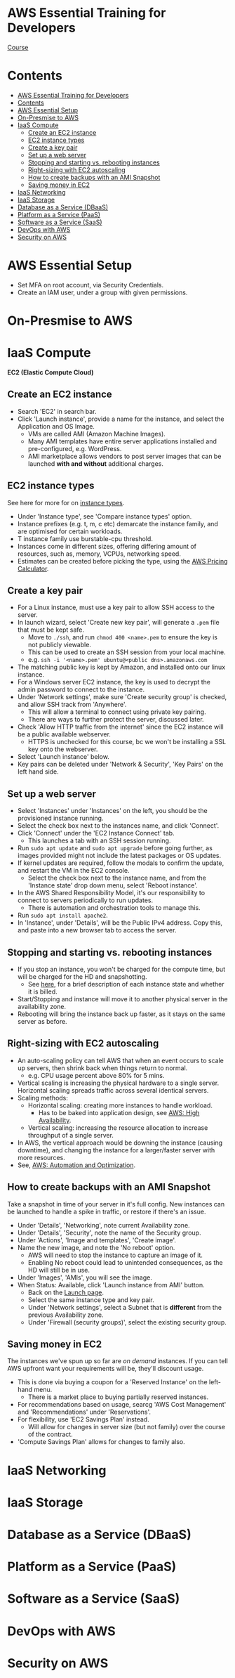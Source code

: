 # AWS Essential Training for Developers

[Course](https://www.linkedin.com/learning/aws-essential-training-for-developers-17237791/learn-how-to-create-an-ec2-instance?autoSkip=true&resume=false&u=0)

# Contents
- [AWS Essential Training for Developers](#aws-essential-training-for-developers)
- [Contents](#contents)
- [AWS Essential Setup](#aws-essential-setup)
- [On-Presmise to AWS](#on-presmise-to-aws)
- [IaaS Compute](#iaas-compute)
  - [Create an EC2 instance](#create-an-ec2-instance)
  - [EC2 instance types](#ec2-instance-types)
  - [Create a key pair](#create-a-key-pair)
  - [Set up a web server](#set-up-a-web-server)
  - [Stopping and starting vs. rebooting instances](#stopping-and-starting-vs-rebooting-instances)
  - [Right-sizing with EC2 autoscaling](#right-sizing-with-ec2-autoscaling)
  - [How to create backups with an AMI Snapshot](#how-to-create-backups-with-an-ami-snapshot)
  - [Saving money in EC2](#saving-money-in-ec2)
- [IaaS Networking](#iaas-networking)
- [IaaS Storage](#iaas-storage)
- [Database as a Service (DBaaS)](#database-as-a-service-dbaas)
- [Platform as a Service (PaaS)](#platform-as-a-service-paas)
- [Software as a Service (SaaS)](#software-as-a-service-saas)
- [DevOps with AWS](#devops-with-aws)
- [Security on AWS](#security-on-aws)

# AWS Essential Setup
- Set MFA on root account, via Security Credentials.
- Create an IAM user, under a group with given permissions.
# On-Presmise to AWS
# IaaS Compute
**EC2 (Elastic Compute Cloud)**
## Create an EC2 instance
- Search 'EC2' in search bar.
- Click 'Launch instance', provide a name for the instance, and select the Application and OS Image.
  - VMs are called AMI (Amazon Machine Images).
  - Many AMI templates have entire server applications installed and pre-configured, e.g. WordPress.
  - AMI marketplace allows vendors to post server images that can be launched **with and without** additional charges.

## EC2 instance types
See here for more for on [instance types](https://aws.amazon.com/ec2/instance-types/).
- Under 'Instance type', see 'Compare instance types' option. 
- Instance prefixes (e.g. t, m, c etc) demarcate the instance family, and are optimised for certain workloads.
- T instance family use burstable-cpu threshold. 
- Instances come in different sizes, offering differing amount of resources, such as, memory, VCPUs, networking speed.
- Estimates can be created before picking the type, using the [AWS Pricing Calculator](https://calculator.aws/#/).

## Create a key pair
- For a Linux instance, must use a key pair to allow SSH access to the server.
- In launch wizard, select 'Create new key pair', will generate a `.pem` file that must be kept safe.
  - Move to `./ssh`, and run `chmod 400 <name>.pem` to ensure the key is not publicly viewable.
  - This can be used to create an SSH session from your local machine.
  - e.g. `ssh -i '<name>.pem' ubuntu@<public dns>.amazonaws.com`
- The matching public key is kept by Amazon, and installed onto our linux instance.
- For a Windows server EC2 instance, the key is used to decrypt the admin password to connect to the instance.
- Under 'Network settings', make sure 'Create security group' is checked, and allow SSH track from 'Anywhere'.
  - This will allow a terminal to connect using private key pairing.
  - There are ways to further protect the server, discussed later.
- Check 'Allow HTTP traffic from the internet' since the EC2 instance will be a public available webserver.
  - HTTPS is unchecked for this course, bc we won't be installing a SSL key onto the webserver.
- Select 'Launch instance' below.
- Key pairs can be deleted under 'Network & Security', 'Key Pairs' on the left hand side.
## Set up a web server
- Select 'Instances' under 'Instances' on the left, you should be the provisioned instance running.
- Select the check box next to the instances name, and click 'Connect'.
- Click 'Connect' under the 'EC2 Instance Connect' tab.
  - This launches a tab with an SSH session running.
- Run `sudo apt update` and `sudo apt upgrade` before going further, as images provided might not include the latest packages or OS updates.
- If kernel updates are required, follow the modals to confirm the update, and restart the VM in the EC2 console.
  - Select the check box next to the instance name, and from the 'Instance state' drop down menu, select 'Reboot instance'.
- In the AWS Shared Responsibility Model, it's our responsibility to connect to servers periodically to run updates.
  - There is automation and orchestration tools to manage this.
- Run `sudo apt install apache2`.
- In 'Instance', under 'Details', will be the Public IPv4 address. Copy this, and paste into a new browser tab to access the server.

## Stopping and starting vs. rebooting instances
- If you stop an instance, you won't be charged for the compute time, but will be charged for the HD and snapshotting.
  - See [here](https://docs.aws.amazon.com/AWSEC2/latest/UserGuide/ec2-instance-lifecycle.html), for a brief description of each instance state and whether it is billed.
- Start/Stopping and instance will move it to another physical server in the availability zone.
- Rebooting will bring the instance back up faster, as it stays on the same server as before.

## Right-sizing with EC2 autoscaling
- An auto-scaling policy can tell AWS that when an event occurs to scale up servers, then shrink back when things return to normal.
  - e.g. CPU usage percent above 80% for 5 mins.
- Vertical scaling is increasing the physical hardware to a single server. Horizontal scaling spreads traffic across several identical servers.
- Scaling methods:
  - Horizontal scaling: creating more instances to handle workload.
    - Has to be baked into application design, see [AWS: High Availability](https://www.linkedin.com/learning/aws-high-availability/).
  - Vertical scaling: increasing the resource allocation to increase throughput of a single server.
- In AWS, the vertical approach would be downing the instance (causing downtime), and changing the instance for a larger/faster server with more resources.
- See, [AWS: Automation and Optimization](https://www.linkedin.com/learning/aws-automation-and-optimization/). 

## How to create backups with an AMI Snapshot
Take a snapshot in time of your server in it's full config.
New instances can be launched to handle a spike in traffic, or restore if there's an issue.

- Under 'Details', 'Networking', note current Availability zone.
- Under 'Details', 'Security', note the name of the Security group.
- Under 'Actions', 'Image and templates', 'Create image'.
- Name the new image, and note the 'No reboot' option.
  - AWS will need to stop the instance to capture an image of it.
  - Enabling No reboot could lead to unintended consequences, as the HD will still be in use.
- Under 'Images', 'AMIs', you will see the image.
- When Status: Available, click 'Launch instance from AMI' button.
  - Back on the [Launch page](#create-an-ec2-instance).
  - Select the same instance type and key pair.
  - Under 'Network settings', select a Subnet that is **different** from the previous Availability zone.
  - Under 'Firewall (security groups)', select the existing security group.

## Saving money in EC2
The instances we've spun up so far are *on demand* instances.
If you can tell AWS upfront want your requirements will be, they'll discount usage.
- This is done via buying a coupon for a 'Reserved Instance' on the left-hand menu.
  - There is a market place to buying partially reserved instances.
- For recommendations based on usage, searcg 'AWS Cost Management' and 'Recommendations' under 'Reservations'.
- For flexibility, use 'EC2 Savings Plan' instead.
  - Will allow for changes in server size (but not family) over the course of the contract.
- 'Compute Savings Plan' allows for changes to family also.

# IaaS Networking
# IaaS Storage
# Database as a Service (DBaaS)
# Platform as a Service (PaaS)
# Software as a Service (SaaS)
# DevOps with AWS
# Security on AWS
